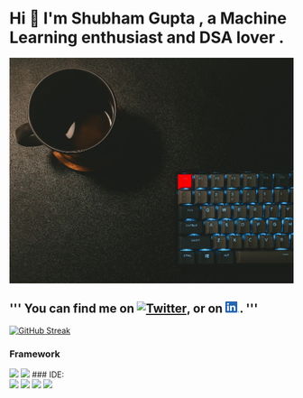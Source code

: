 # Hi 👋 I'm Shubham Gupta , a Machine Learning enthusiast and DSA lover .
<img src="https://github.com/ShubhamGupta2505/ShubhamGupta2505/blob/main/image1.jpg" width="1300px" height="400px">


## ''' You can find me on [![Twitter][1.2]][1], or on [![LinkedIn][2.2]][2]. '''

<!-- Icons -->

[1.2]: http://i.imgur.com/wWzX9uB.png (twitter icon without padding)
[2.2]: https://github.com/ShubhamGupta2505/ShubhamGupta2505/blob/main/LinkedIn.png (LinkedIn icon without padding)

<!-- Links to your social media accounts -->

[1]: https://twitter.com/Shubham25253172
[2]: https://www.linkedin.com/in/shubham-gupta-306336202/
[![GitHub Streak](http://github-readme-streak-stats.herokuapp.com?user=ShubhamGupta2505&theme=dracula&hide_border=true&date_format=M%20j%5B%2C%20Y%5D)](https://git.io/streak-stats)

### Framework 
<img src="https://img.shields.io/badge/Flask-000000?style=for-the-badge&logo=flask&logoColor=white" /> 
<img src="https://img.shields.io/badge/Bootstrap-563D7C?style=for-the-badge&logo=bootstrap&logoColor=white" />
###  IDE:
<div> <img src="https://img.shields.io/badge/Colab-F9AB00?style=for-the-badge&logo=googlecolab&color=525252" /> <img src="https://img.shields.io/badge/Eclipse-2C2255?style=for-the-badge&logo=eclipse&logoColor=white" /> <img src="https://img.shields.io/badge/PyCharm-000000.svg?&style=for-the-badge&logo=PyCharm&logoColor=white" /> <img src="https://img.shields.io/badge/Visual_Studio_Code-0078D4?style=for-the-badge&logo=visual%20studio%20code&logoColor=white" /> </div>
<!--
**ShubhamGupta2505/ShubhamGupta2505** is a ✨ _special_ ✨ repository because its `README.md` (this file) appears on your GitHub profile.

Here are some ideas to get you started:

- 🔭 I’m currently working on ...
- 🌱 I’m currently learning ...
- 👯 I’m looking to collaborate on ...
- 🤔 I’m looking for help with ...
- 💬 Ask me about ...
- 📫 How to reach me: ...
- 😄 Pronouns: ...
- ⚡ Fun fact: ...
-->
